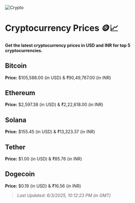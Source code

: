 
![Crypto](https://www.techguide.com.au/wp-content/uploads/2020/11/crypto3.jpeg)

# Cryptocurrency Prices 🪙📈

#### Get the latest cryptocurrency prices in USD and INR for top 5 cryptocurrencies.

## Bitcoin

**Price:** $105,588.00 (in USD) & ₹90,49,767.00 (in INR)

## Ethereum

**Price:** $2,597.38 (in USD) & ₹2,22,618.00 (in INR)

## Solana

**Price:** $155.45 (in USD) & ₹13,323.37 (in INR)

## Tether

**Price:** $1.00 (in USD) & ₹85.76 (in INR)

## Dogecoin

**Price:** $0.19 (in USD) & ₹16.56 (in INR)

> _Last Updated: 6/3/2025, 10:12:23 PM (in GMT)_
